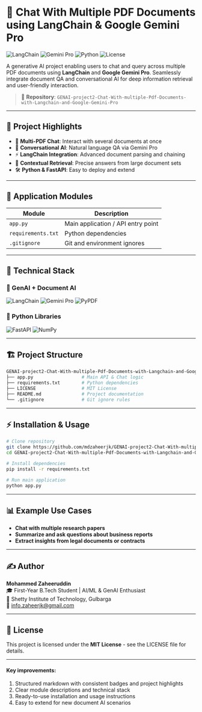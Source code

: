 # 📄 Chat With Multiple PDF Documents using LangChain & Google Gemini Pro

![LangChain](https://img.shields.io/badge/LangChain-0.1+-blue)
![Gemini Pro](https://img.shields.io/badge/Gemini_Pro-Google-purple)
![Python](https://img.shields.io/badge/Python-3.8%2B-brightgreen)
![License](https://img.shields.io/badge/License-MIT-orange)

A generative AI project enabling users to chat and query across multiple PDF documents using **LangChain** and **Google Gemini Pro**. Seamlessly integrate document QA and conversational AI for deep information retrieval and user-friendly interaction.

> 📁 **Repository**: `GENAI-project2-Chat-With-multiple-Pdf-Documents-with-Langchain-and-Google-Gemini-Pro`

---

## 🚀 Project Highlights

- 📑 **Multi-PDF Chat**: Interact with several documents at once
- 💬 **Conversational AI**: Natural language QA via Gemini Pro
- ⚡ **LangChain Integration**: Advanced document parsing and chaining
- 🔎 **Contextual Retrieval**: Precise answers from large document sets
- 🛠️ **Python & FastAPI**: Easy to deploy and extend

---

## 📂 Application Modules

| Module         | Description                                |
|----------------|--------------------------------------------|
| `app.py`       | Main application / API entry point         |
| `requirements.txt` | Python dependencies                    |
| `.gitignore`   | Git and environment ignores                |

---

## 🧰 Technical Stack

### 🤖 GenAI + Document AI
![LangChain](https://img.shields.io/badge/LangChain-0.1+-blue)
![Gemini Pro](https://img.shields.io/badge/Gemini_Pro-Google-purple)
![PyPDF](https://img.shields.io/badge/PyPDF-3.0+-yellow)

### 🐍 Python Libraries
![FastAPI](https://img.shields.io/badge/FastAPI-0.110+-green)
![NumPy](https://img.shields.io/badge/NumPy-1.21+-yellow)

---

## 🏗️ Project Structure

```bash
GENAI-project2-Chat-With-multiple-Pdf-Documents-with-Langchain-and-Google-Gemini-Pro/
├── app.py                  # Main API & Chat logic
├── requirements.txt        # Python dependencies
├── LICENSE                 # MIT License
├── README.md               # Project documentation
└── .gitignore              # Git ignore rules
```

---

## ⚡ Installation & Usage

```bash
# Clone repository
git clone https://github.com/mdzaheerjk/GENAI-project2-Chat-With-multiple-Pdf-Documents-with-Langchain-and-Google-Gemini-Pro.git
cd GENAI-project2-Chat-With-multiple-Pdf-Documents-with-Langchain-and-Google-Gemini-Pro

# Install dependencies
pip install -r requirements.txt

# Run main application
python app.py
```

---

## 📊 Example Use Cases

- **Chat with multiple research papers**
- **Summarize and ask questions about business reports**
- **Extract insights from legal documents or contracts**

---

## ✍️ Author

**Mohammed Zaheeruddin**  
🎓 First-Year B.Tech Student | AI/ML & GenAI Enthusiast  
🏫 Shetty Institute of Technology, Gulbarga  
📧 info.zaheerjk@gmail.com

---

## 📜 License

This project is licensed under the **MIT License** - see the LICENSE file for details.

---

#### Key improvements:
1. Structured markdown with consistent badges and project highlights
2. Clear module descriptions and technical stack
3. Ready-to-use installation and usage instructions
4. Easy to extend for new document AI scenarios
